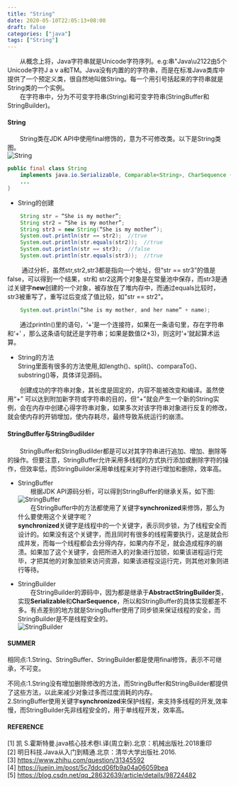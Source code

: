 ```yaml
---
title: "String"
date: 2020-05-10T22:05:13+08:00
draft: false 
categories: ["java"]
tags: ["String"]
---
```

&emsp;&emsp;从概念上将，Java字符串就是Unicode字符序列。e.g:串"Java\u2122由5个Unicode字符J a v a和TM。Java没有内置的的字符串，而是在标准Java类库中提供了一个预定义类，很自然地叫做String。每一个用引号括起来的字符串就是String类的一个实例。    
&emsp;&emsp;在字符串中，分为不可变字符串(String)和可变字符串(StringBuffer和StringBuilder)。 

#### String  
&emsp;&emsp;String类在JDK API中使用final修饰的，意为不可修改类。以下是String类图。    
![String](https://leidu.github.io/blogs/image/java/String.png "String类图")  
```java
public final class String
    implements java.io.Serializable, Comparable<String>, CharSequence {
    ...
}
```  
* String的创建  
```java
    String str = “She is my mother”;   
    String str2 = “She is my mother”;   
    String str3 = new String(“She is my mother”);
    System.out.println(str == str2);  //true
    System.out.println(str.equals(str2));  //true
    System.out.println(str == str3);  //false
    System.out.println(str.equals(str3));  //true
```   
&emsp;&emsp; 通过分析，虽然str,str2,str3都是指向一个地址，但“str == str3”的值是false，可以得到一个结果，str和
str2这两个对象是在常量池中保存，而str3是通过关键字**new**创建的一个对象，被存放在了堆内存中，而通过equals比较时，str3被重写了，重写过后变成了值比较，如"str == str2"。 
```java
    System.out.println(“She is my mother, and her name” + name);   
```
&emsp;&emsp;通过println()里的语句，‘+’是一个连接符，如果在一条语句里，存在字符串和‘+’ ，那么这条语句就还是字符串；如果是数值(2+3)，则这时‘+’就起算术运算。  
* String的方法  
    String里面有很多的方法使用,如length()、split()、comparaTo()、substring()等，具体详见源码。    
  
&emsp;&emsp;创建成功的字符串对象，其长度是固定的，内容不能被改变和编译。虽然使用“+” 可以达到附加新字符或字符串的目的，但“+”就会产生一个新的String实例，会在内存中创建心得字符串对象，如果多次对该字符串对象进行反复的修改，就会使内存的开销增加，使内存耗尽，最终导致系统运行的崩溃。  

#### StringBuffer与StringBudilder
&emsp;&emsp;StringBuffer和StringBudilder都是可以对其字符串进行追加、增加、删除等的操作。但要注意，StringBuffer允许采用多线程的方式执行添加或删除字符的操作，但效率低，而StringBuilder采用单线程来对字符进行增加和删除，效率高。  
* StringBuffer  
&emsp;&emsp;根据JDK API源码分析，可以得到StringBuffer的继承关系，如下图:  
![StringBuffer](https://leidu.github.io/blogs/image/java/StringBuffer.png "StringBuffer类图")  
&emsp;&emsp;在StringBuffer中的方法都使用了关键字**synchronized**来修饰，那么为什么要使用这个关键字呢？  
**synchronized**关键字是线程中的一个关键字，表示同步锁，为了线程安全而设计的。如果没有这个关键字，而且同时有很多的线程需要执行，这是就会形成并发，而每一个线程都会去分得内存，如果内存不足，就会造成程序的崩溃。如果加了这个关键字，会把所进入的对象进行加锁，如果该进程运行完毕，才把其他的对象加锁来访问资源，如果该进程没运行完，则其他对象则进行等待。  

* StringBuilder  
&emsp;&emsp;在StringBuilder的源码中，因为都是继承于**AbstractStringBuilder**类，实现**Serializable**和**CharSequence**，所以和StringBuffer的具体实现都差不多。有点差别的地方就是StringBuffer使用了同步锁来保证线程的安全，而StringBuilder是不是线程安全的。  
![StringBuilder](https://leidu.github.io/blogs/image/java/StringBuilder.png "StringBuilder类图") 

#### SUMMER  
相同点:1.String、StringBuffer、StringBuilder都是使用final修饰，表示不可继承，不可变。  
        
不同点:1.String没有增加删除修改的方法，而StringBuffer和StringBuilder都提供了这些方法，以此来减少对象过多而过度消耗的内存。  
      2.StringBuffer使用关键字**synchronized**来保护线程，来支持多线程的开发,效率慢，而StringBuilder先非线程安全的，用于单线程开发，效率高。  

#### REFERENCE
[1] 凯 S.霍斯特曼.java核心技术卷I.译(周立新).北京：机械出版社.2018重印   
[2] 明日科技.Java从入门到精通.北京：清华大学出版社.2016.   
[3] https://www.zhihu.com/question/31345592   
[4] https://juejin.im/post/5c7ddcd06fb9a04a06059bea   
[5] https://blog.csdn.net/qq_28632639/article/details/98724482  
